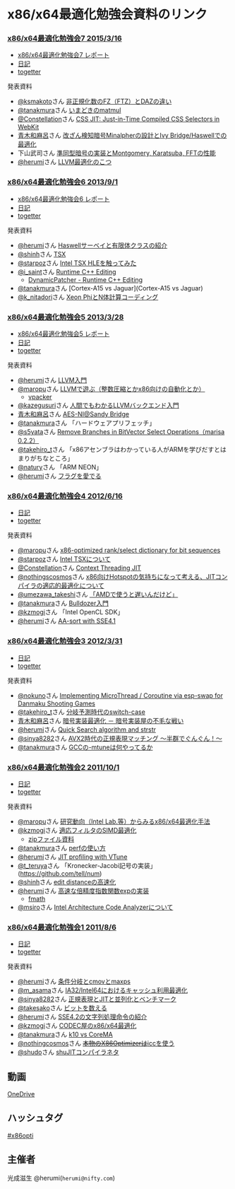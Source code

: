 x86/x64最適化勉強会資料のリンク
=====

### [x86/x64最適化勉強会7 2015/3/16](https://atnd.org/events/61785)
* [x86/x64最適化勉強会7 レポート](http://developer.cybozu.co.jp/tech/?p=8522)
* [日記](http://homepage1.nifty.com/herumi/diary/1503.html#16)
* [togetter](http://togetter.com/li/795831)

発表資料
* [@ksmakoto](https://twitter.com/ksmakoto)さん [非正規化数のFZ（FTZ）とDAZの違い](http://www.slideshare.net/ksmakoto/fz-and-daz-in-denormals-fz-daz)
* [@tanakmura](https://twitter.com/tanakmura)さん [いまどきのmatmul](http://int.main.jp/txt/matmul/)
* [@Constellation](https://twitter.com/Constellation)さん [CSS JIT: Just-in-Time Compiled CSS Selectors in WebKit](http://constellation.github.io/blog/2015/03/18/gave-a-talk-about-css-jit/)
* [青木和麻呂](http://flu.if0.org/~maro/j/diary/)さん [改ざん検知暗号Minalpherの設計とIvy Bridge/Haswellでの最適化](http://www.slideshare.net/herumi/minalpha)
* 下山武司さん [準同型暗号の実装とMontgomery, Karatsuba, FFTの性能](http://www.slideshare.net/herumi/x86-64study-shimov6)
* [@herumi](https://twitter.com/herumi)さん [LLVM最適化のこつ](http://www.slideshare.net/herumi/x86opti7)

### [x86/x64最適化勉強会6 2013/9/1](https://atnd.org/events/41227)
* [x86/x64最適化勉強会6 レポート](http://developer.cybozu.co.jp/tech/?p=5819)
* [日記](http://homepage1.nifty.com/herumi/diary/1309.html#1)
* [togetter](http://togetter.com/li/559012)

発表資料
* [@herumi](https://twitter.com/herumi)さん [Haswellサーベイと有限体クラスの紹介](http://www.slideshare.net/herumi/x86opti6)
* [@shinh](https://twitter.com/shinh)さん [TSX](http://shinh.skr.jp/slide/tsx/000.html)
* [@starpoz](https://twitter.com/starpoz)さん [Intel TSX HLEを触ってみた](starpoz)
* [@i_saint](https://twitter.com/i_saint)さん [Runtime C++ Editing](http://www.slideshare.net/i-saint/runtime-cediting)
    * [DynamicPatcher - Runtime C++ Editing](http://i-saint.hatenablog.com/entry/2013/06/06/212515)
* [@tanakmura](https://twitter.com/tanakmura)さん [Cortex-A15 vs Jaguar](Cortex-A15 vs Jaguar)
* [@k_nitadori](https://twitter.com/k_nitadori)さん [Xeon PhiとN体計算コーディング](http://www.slideshare.net/herumi/xeon-phin-x86x646knitadori)

### [x86/x64最適化勉強会5 2013/3/28](https://atnd.org/events/37417)
* [x86/x64最適化勉強会5 レポート](http://developer.cybozu.co.jp/tech/?p=4112)
* [日記](http://homepage1.nifty.com/herumi/diary/1303.html#28)
* [togetter](http://togetter.com/li/480158)

発表資料
* [@herumi](https://twitter.com/herumi)さん [LLVM入門](http://www.slideshare.net/herumi/llvm-17911004)
* [@maropu](https://twitter.com/maropu)さん [LLVMで遊ぶ（整数圧縮とかx86向けの自動化とか）](http://www.slideshare.net/maropu0804/llvmx86)
    * [vpacker](https://github.com/maropu/vpacker)
* [@kazegusuri](https://twitter.com/kazegusuri)さん [人間でもわかるLLVMバックエンド入門](https://speakerdeck.com/kazegusuri/ren-jian-demowakarullvmbatukuendoru-men)
* [青木和麻呂](http://flu.if0.org/~maro/j/diary/)さん [AES-NI@Sandy Bridge](http://www.slideshare.net/herumi/aesnisandy-bridge)
* [@tanakmura](https://twitter.com/tanakmura)さん 「ハードウェアプリフェッチ」
* [@s5yata](https://twitter.com/s5yata)さん [Remove Branches in BitVector Select Operations（marisa 0.2.2）](http://www.slideshare.net/s5yata/x86opti-05-s5yata)
* [@takehiro_t](https://twitter.com/takehiro_t)さん 「x86アセンブラはわかっている人がARMを学びだすとはまりがちなところ」
* [@natury](https://twitter.com/natury)さん 「ARM NEON」
* [@herumi](https://twitter.com/herumi)さん [フラグを愛でる](http://www.slideshare.net/herumi/carry-17911029)

### [x86/x64最適化勉強会4 2012/6/16](https://atnd.org/events/28847)
* [日記](http://homepage1.nifty.com/herumi/diary/1206.html#16)
* [togetter](http://togetter.com/li/322708)

発表資料
* [@maropu](https://twitter.com/maropu)さん [x86-optimized rank/select dictionary for bit sequences](http://www.slideshare.net/maropu0804/a-x86optimized-rankselect-dictionary-for-bit-sequences)
* [@starpoz](https://twitter.com/starpoz)さん [Intel TSXについて](http://www.slideshare.net/starpos/intel-tsx-x86opti4)
* [@Constellation](https://twitter.com/Constellation)さん [Context Threading JIT](http://constellation.github.com/slides/contents/20120616/presentation.html)
* [@nothingscosmos](https://twitter.com/nothingscosmos)さん [x86向けHotspotの気持ちになって考える、JITコンパイラの適応的最適化について](http://www.slideshare.net/nothingcosmos/x86hotspotjit)
* [@umezawa_takeshi](https://twitter.com/umezawa_takeshi)さん [ 「AMDで使うと遅いんだけど」](http://umezawa.dyndns.info/wordpress/?p=3226)
* [@tanakmura](https://twitter.com/tanakmura)さん [Bulldozer入門](http://int.main.jp/txt/bulldozer/)
* [@kzmogi](https://twitter.com/kzmogi)さん 「Intel OpenCL SDK」
* [@herumi](https://twitter.com/herumi)さん [AA-sort with SSE4.1](http://www.slideshare.net/herumi/x86opti4)

### [x86/x64最適化勉強会3 2012/3/31](https://atnd.org/events/25823)
* [日記](http://homepage1.nifty.com/herumi/diary/1203.html#31)
* [togetter](http://togetter.com/li/281704)

発表資料
* [@nokuno](https://twitter.com/nokuno)さん [Implementing MicroThread / Coroutine via esp-swap for Danmaku Shooting Games](http://www.slideshare.net/nokuno/implementing-microthread-coroutine-via-espswap-for-danmaku-shooting-games)
* [@takehiro_t](https://twitter.com/takehiro_t)さん [分岐予測時代のswitch-case](http://www.initialt.org/takehiro-switch-case.PDF)
* [青木和麻呂](http://flu.if0.org/~maro/j/diary/)さん [暗号実装最適化 － 暗号実装屋の不毛な戦い](http://homepage1.nifty.com/herumi/crypt/slide120404.pdf)
* [@herumi](https://twitter.com/herumi)さん [Quick Search algorithm and strstr](http://www.slideshare.net/herumi/x86opti3)
* [@sinya8282](https://twitter.com/sinya8282)さん [AVX2時代の正規表現マッチング ～半群でぐんぐん！～](http://www.slideshare.net/sinya8282/avx2)
* [@tanakmura](https://twitter.com/tanakmura)さん [GCCの-mtuneは何やってるか](http://int.main.jp/txt/gcc-mtune.html)

### [x86/x64最適化勉強会2 2011/10/1](https://atnd.org/events/19140)
* [日記](http://homepage1.nifty.com/herumi/diary/1110.html#1)
* [togetter](http://togetter.com/li/195531)

発表資料
* [@maropu](https://twitter.com/maropu)さん [研究動向（Intel Lab.等）からみるx86/x64最適化手法](http://www.slideshare.net/maropu0804/x86x64-9490137)
* [@kzmogi](https://twitter.com/kzmogi)さん [適応フィルタのSIMD最適化](http://www.marumo.ne.jp/junk/x86opti/2011_10_01_2nd/x86opti_02_kzmogi.pdf)
    * [zipファイル資料](http://www.marumo.ne.jp/junk/x86opti/2011_10_01_2nd/x86opti_02_kzmogi.zip)
* [@tanakmura](https://twitter.com/tanakmura)さん [perfの使い方](http://int.main.jp/txt/perf)
* [@herumi](https://twitter.com/herumi)さん [JIT profiling with VTune](http://www.slideshare.net/herumi/jit-code-profiling-with-vtune)
* [@t_teruya](https://twitter.com/t_teruya)さん 「Kronecker-Jacobi記号の実装」(https://github.com/tell/num)
* [@shinh](https://twitter.com/shinh)さん [edit distanceの高速化](http://shinh.skr.jp/slide/ed/000.html)
* [@herumi](https://twitter.com/herumi)さん [高速な倍精度指数関数expの実装](http://www.slideshare.net/herumi/exp-9499790)
    * [fmath](http://github.com/herumi/fmath)
* [@msiro](https://twitter.com/msiro)さん [Intel Architecture Code Analyzerについて](http://msirocoder.web.fc2.com/file/x86opti2_iaca.pdf)


### [x86/x64最適化勉強会1 2011/8/6](https://atnd.org/events/18360)
* [日記](http://homepage1.nifty.com/herumi/diary/1108.html#6)
* [togetter](http://togetter.com/li/171311)

発表資料
* [@herumi](https://twitter.com/herumi)さん [条件分岐とcmovとmaxps](http://www.slideshare.net/herumi/cmovmaxps)
* [@m_asama](https://twitter.com/m_asama)さん [IA32/Intel64におけるキャッシュ利用最適化](http://enog.jp/~masakazu/cache.pdf)
* [@sinya8282](https://twitter.com/sinya8282)さん [正規表現とJITと並列化とベンチマーク](http://swatmac.info/etc/x86opti_1/)
* [@takesako](https://twitter.com/takesako)さん [ビットを数える](http://www.slideshare.net/takesako/x86x64-sse42-popcnt)
* [@herumi](https://twitter.com/herumi)さん [SSE4.2の文字列処理命令の紹介](http://www.slideshare.net/herumi/sse42)
* [@kzmogi](https://twitter.com/kzmogi)さん [CODEC屋のx86/x64最適化](http://marumo.ne.jp/junk/simd_opt_video_codec.pdf)
* [@tanakmura](https://twitter.com/tanakmura)さん [k10 vs CoreMA](http://int.main.jp/txt/k10/)
* [@nothingcosmos](https://twitter.com/nothingcosmos)さん [~~本物のX86Optimizerは~~iccを使う](http://www.slideshare.net/nothingcosmos/x86opti01-nothingcosmos-8784128)
* [@shudo](http://www.shudo.net/diary/)さん [shuJITコンパイラネタ](http://www.shudo.net/jit/index-j.html)


動画
-----
[OneDrive](https://onedrive.live.com/?cid=9722095798D44A95&id=9722095798D44A95!109)

ハッシュタグ
-----
[#x86opti](https://twitter.com/hashtag/x86opti?src=hash)

主催者
-----
光成滋生 @herumi(`herumi@nifty.com`)
